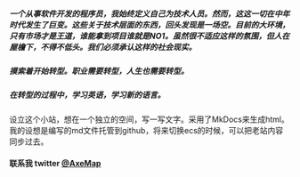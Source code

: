 #####   一个从事软件开发的程序员，我始终定义自己为技术人员。然而，这这一切在中年时代发生了巨变。这些关于技术层面的东西，回头发现是一场空。目前的大环境，只有市场才是王道，谁能拿到项目谁就是NO1。虽然很不适应这样的氛围，但人在屋檐下，不得不低头。我们必须承认这样的社会现实。
<script async src="https://pagead2.googlesyndication.com/pagead/js/adsbygoogle.js?client=ca-pub-2548619400666906"
     crossorigin="anonymous"></script>
#####  摸索着开始转型。职业需要转型，人生也需要转型。

#####  在转型的过程中，学习英语，学习新的语言。

设立这个小站，想在一个独立的空间，写一写文字。采用了MkDocs来生成html。我的设想是编写的md文件托管到github，将来切换ecs的时候，可以把老站内容同步过去。
#### 联系我 twitter [@AxeMap](https://twitter.com/AxeMap)
